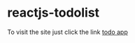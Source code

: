 # reactjs-todolist

To visit the site just click the link  <a href = "https://cute-creponne-b63520.netlify.app/"> todo app</a>

